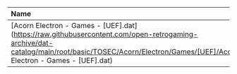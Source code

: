 |Name|Size|
|:---|---:|
|[Acorn Electron - Games - [UEF].dat](https://raw.githubusercontent.com/open-retrogaming-archive/dat-catalog/main/root/basic/TOSEC/Acorn/Electron/Games/[UEF]/Acorn Electron - Games - [UEF].dat)|224054|
